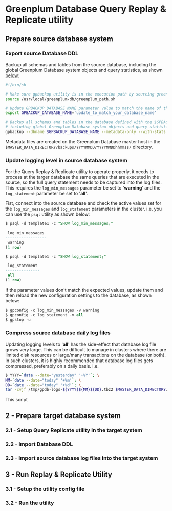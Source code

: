# Greenplum Database Query Replay & Replicate utility

## Prepare source database system
### Export source Database DDL

Backup all schemas and tables from the source database, including the global Greenplum Database system objects and query statistics, as shown [below](https://gist.github.com/cantzakas/bbdd6d30cec88bdcbf00850fc1a3a7a0):

```sh
#!/bin/sh

# Make sure gpbackup utility is in the execution path by sourcing greenplum_path.sh file
source /usr/local/greenplum-db/greenplum_path.sh

# Update GPBACKUP_DATABASE_NAME parameter value to match the name of the database you want to export
export GPBACKUP_DATABASE_NAME='update_to_match_your_database_name'

# Backup all schemas and tables in the database defined with the $GPBACKUP_DATABASE_NAME parameter, 
# including global Greenplum Database system objects and query statistics
gpbackup --dbname $GPBACKUP_DATABASE_NAME --metadata-only --with-stats

```

Metadata files are created on the Greenplum Database master host in the `$MASTER_DATA_DIRECTORY/backups/YYYYMMDD/YYYYMMDDhhmmss/` directory. 

### Update logging level in source database system

For the Query Replay & Replicate utility to operate properly, it needs to process at the targer database the same queries that are executed in the source, so the full query statement needs to be captured into the log files. This requires the `log_min_messages` parameter be set to '__warning__' and the `log_statement` parameter be set to '__all__'.

Fist, connect into the source database and check the active values set for the `log_min_messages` and `log_statement` parameters in the cluster. i.e. you can use the `psql` utility as shown below:

```sql
$ psql -d template1 -c "SHOW log_min_messages;"

 log_min_messages 
------------------
 warning
(1 row)
```
```sql
$ psql -d template1 -c "SHOW log_statement;"

 log_statement 
---------------
 all
(1 row)

```

If the parameter values don't match the expected values, update them and then reload the new configuration settings to the database, as shown below: 

```sql
$ gpconfig -c log_min_messages -v warning
$ gpconfig -c log_statement -v all
$ gpstop -u
```

### Compress source database daily log files
Updating logging levels to '__all__' has the side-effect that database log file grows very large. This can be difficult to manage in clusters where there are limited disk resources or large/many transactions on the database (or both). In such clusters, it is highly recommended that database log files gets compressed, preferably on a daily basis. i.e.

```sh
$ YYYY=`date --date="yesterday" '+%Y'`; \
MM=`date --date="today" '+%m'`; \
DD=`date --date="today" '+%d'`; \
tar -cvjf /tmp/gpdb-logs-${YYYY}${MM}${DD}.tbz2 $MASTER_DATA_DIRECTORY/pg_log/gpdb-${YYYY}-${MM}-${DD}*.csv &> /dev/null
```

This script

## 2 - Prepare target database system

### 2.1 - Setup Query Replicate utility in the target system

### 2.2 - Import Database DDL

### 2.3 - Import source database log files into the target system

## 3 - Run Replay & Replicate Utility

### 3.1 - Setup the utility config file

### 3.2 - Run the utility



